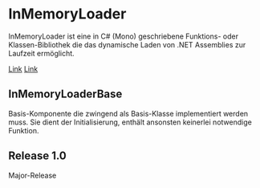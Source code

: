 ﻿# InMemoryLoader

InMemoryLoader ist eine in C# (Mono) geschriebene Funktions- oder Klassen-Bibliothek die das dynamische Laden von .NET Assemblies zur Laufzeit ermöglicht.

[Link](https://blog.responsive-kaysta.ch/post/inmemoryloader)
[Link](https://responsive-it.biz/projects/inmemoryloader/)


## InMemoryLoaderBase 

Basis-Komponente die zwingend als Basis-Klasse implementiert werden muss. Sie dient der Initialisierung, enthält ansonsten keinerlei notwendige Funktion. 


## Release 1.0

Major-Release



